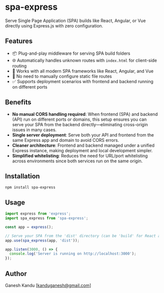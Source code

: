 # spa-express

Serve Single Page Application (SPA) builds like React, Angular, or Vue directly using Express.js with zero configuration.

## Features

- 📦 Plug-and-play middleware for serving SPA build folders
- 🌐 Automatically handles unknown routes with `index.html` for client-side routing
- 🚀 Works with all modern SPA frameworks like React, Angular, and Vue
- 🔧 No need to manually configure static file routes
- ✅ Supports deployment scenarios with frontend and backend running on different ports

## Benefits

- **No manual CORS handling required**: When frontend (SPA) and backend (API) run on different ports or domains, this setup ensures you can serve your SPA from the backend directly—eliminating cross-origin issues in many cases.
- **Single server deployment**: Serve both your API and frontend from the same Express app and domain to avoid CORS errors.
- **Cleaner architecture**: Frontend and backend managed under a unified Express instance, making deployment and local development simpler.
- **Simplified whitelisting**: Reduces the need for URL/port whitelisting across environments since both services run on the same origin.

## Installation

``npm install spa-express``

## Usage

```js
import express from 'express';
import spa_express from 'spa-express';

const app = express();

// Serve your SPA from the 'dist' directory (can be 'build' for React apps)
app.use(spa_express(app, 'dist'));

app.listen(3000, () => {
  console.log('Server is running on http://localhost:3000');
});
```

## Author

Ganesh Kandu [kanduganesh@gmail.com]
